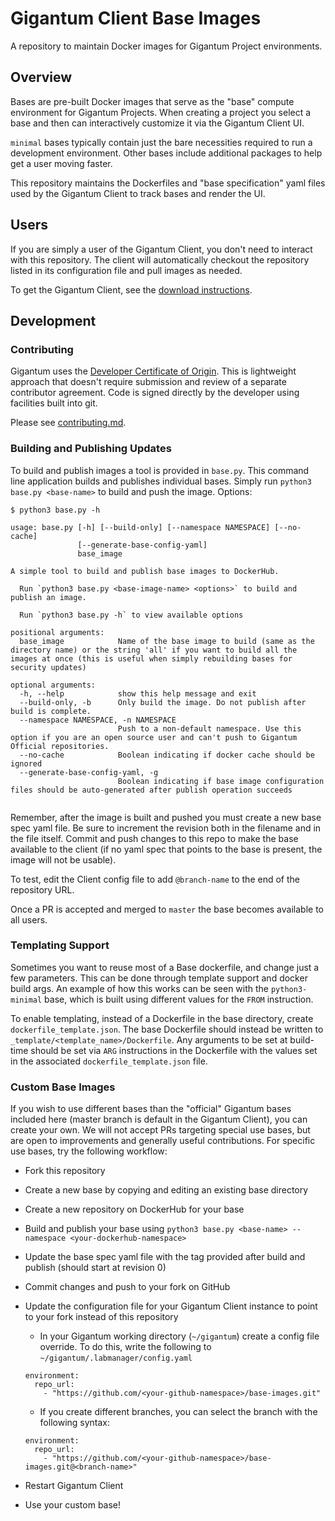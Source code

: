 # Gigantum Client Base Images

A repository to maintain Docker images for Gigantum Project environments. 

## Overview

Bases are pre-built Docker images that serve as the "base" compute environment for Gigantum Projects. When creating a
project you select a base and then can interactively customize it via the Gigantum Client UI.

`minimal` bases typically contain just the bare necessities required to run a development environment. Other bases
include additional packages to help get a user moving faster.

This repository maintains the Dockerfiles and "base specification" yaml files used by the Gigantum Client to track bases and render the UI.


## Users

If you are simply a user of the Gigantum Client, you don't need to interact with this repository. The client will
automatically checkout the repository listed in its configuration file and pull images as needed.

To get the Gigantum Client, see the [download instructions](https://gigantum.com/download).


## Development

### Contributing

Gigantum uses the [Developer Certificate of Origin](https://developercertificate.org/). 
This is lightweight approach that doesn't require submission and review of a
separate contributor agreement.  Code is signed directly by the developer using
facilities built into git.

Please see [contributing.md](contributing.md).

### Building and Publishing Updates

To build and publish images a tool is provided in `base.py`. This command line application builds and publishes
individual bases. Simply run `python3 base.py <base-name>` to build and push the image. Options:


```
$ python3 base.py -h

usage: base.py [-h] [--build-only] [--namespace NAMESPACE] [--no-cache]
               [--generate-base-config-yaml]
               base_image

A simple tool to build and publish base images to DockerHub. 

  Run `python3 base.py <base-image-name> <options>` to build and publish an image.

  Run `python3 base.py -h` to view available options

positional arguments:
  base_image            Name of the base image to build (same as the directory name) or the string 'all' if you want to build all the images at once (this is useful when simply rebuilding bases for security updates)

optional arguments:
  -h, --help            show this help message and exit
  --build-only, -b      Only build the image. Do not publish after build is complete.
  --namespace NAMESPACE, -n NAMESPACE
                        Push to a non-default namespace. Use this option if you are an open source user and can't push to Gigantum Official repositories.
  --no-cache            Boolean indicating if docker cache should be ignored
  --generate-base-config-yaml, -g
                        Boolean indicating if base image configuration files should be auto-generated after publish operation succeeds


```

Remember, after the image is built and pushed you must create a new base spec yaml file. Be sure to increment the 
revision both in the filename and in the file itself. Commit and push changes to this repo to make the base available
to the client (if no yaml spec that points to the base is present, the image will not be usable).

To test, edit the Client config file to add `@branch-name` to the end of the repository URL.

Once a PR is accepted and merged to `master` the base becomes available to all users.

### Templating Support

Sometimes you want to reuse most of a Base dockerfile, and change just a few parameters. This can be done through 
template support and docker build args. An example of how this works can be seen with the `python3-minimal` base, 
which is built using different values for the `FROM` instruction.

To enable templating, instead of a Dockerfile in the base directory, create `dockerfile_template.json`. The base
Dockerfile should instead be written to `_template/<template_name>/Dockerfile`. Any arguments to be set at build-time 
should be set via `ARG` instructions in the Dockerfile with the values set in the associated `dockerfile_template.json`
file.

### Custom Base Images

If you wish to use different bases than the "official" Gigantum bases included here (master branch is default in the
Gigantum Client), you can create your own. We will not accept PRs targeting special use bases, but are open to 
improvements and generally useful contributions. For specific use bases, try the following workflow:

- Fork this repository
- Create a new base by copying and editing an existing base directory
- Create a new repository on DockerHub for your base
- Build and publish your base using `python3 base.py <base-name> --namespace <your-dockerhub-namespace>`
- Update the base spec yaml file with the tag provided after build and publish (should start at revision 0)
- Commit changes and push to your fork on GitHub
- Update the configuration file for your Gigantum Client instance to point to your fork instead of this repository
    - In your Gigantum working directory (`~/gigantum`) create a config file override. To do this, write the following to
    `~/gigantum/.labmanager/config.yaml`
    
    ```    
    environment:
      repo_url:
        - "https://github.com/<your-github-namespace>/base-images.git"    
    ```
     - If you create different branches, you can select the branch with the following syntax:

    ```    
    environment:
      repo_url:
        - "https://github.com/<your-github-namespace>/base-images.git@<branch-name>"    
    ```
- Restart Gigantum Client
- Use your custom base!
